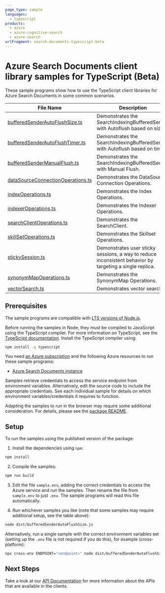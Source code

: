 ```yaml
---
page_type: sample
languages:
  - typescript
products:
  - azure
  - azure-cognitive-search
  - azure-search
urlFragment: search-documents-typescript-beta
---
```


# Azure Search Documents client library samples for TypeScript (Beta)

These sample programs show how to use the TypeScript client libraries for Azure Search Documents in some common scenarios.

| **File Name**                                                       | **Description**                                                                                         |
| ------------------------------------------------------------------- | ------------------------------------------------------------------------------------------------------- |
| [bufferedSenderAutoFlushSize.ts][bufferedsenderautoflushsize]       | Demonstrates the SearchIndexingBufferedSender with Autoflush based on size.                             |
| [bufferedSenderAutoFlushTimer.ts][bufferedsenderautoflushtimer]     | Demonstrates the SearchIndexingBufferedSender with Autoflush based on timer.                            |
| [bufferedSenderManualFlush.ts][bufferedsendermanualflush]           | Demonstrates the SearchIndexingBufferedSender with Manual Flush.                                        |
| [dataSourceConnectionOperations.ts][datasourceconnectionoperations] | Demonstrates the DataSource Connection Operations.                                                      |
| [indexOperations.ts][indexoperations]                               | Demonstrates the Index Operations.                                                                      |
| [indexerOperations.ts][indexeroperations]                           | Demonstrates the Indexer Operations.                                                                    |
| [searchClientOperations.ts][searchclientoperations]                 | Demonstrates the SearchClient.                                                                          |
| [skillSetOperations.ts][skillsetoperations]                         | Demonstrates the Skillset Operations.                                                                   |
| [stickySession.ts][stickysession]                                   | Demonstrates user sticky sessions, a way to reduce inconsistent behavior by targeting a single replica. |
| [synonymMapOperations.ts][synonymmapoperations]                     | Demonstrates the SynonymMap Operations.                                                                 |
| [vectorSearch.ts][vectorsearch]                                     | Demonstrates vector search                                                                              |

## Prerequisites

The sample programs are compatible with [LTS versions of Node.js](https://github.com/nodejs/release#release-schedule).

Before running the samples in Node, they must be compiled to JavaScript using the TypeScript compiler. For more information on TypeScript, see the [TypeScript documentation][typescript]. Install the TypeScript compiler using:

```bash
npm install -g typescript
```

You need [an Azure subscription][freesub] and the following Azure resources to run these sample programs:

- [Azure Search Documents instance][createinstance_azuresearchdocumentsinstance]

Samples retrieve credentials to access the service endpoint from environment variables. Alternatively, edit the source code to include the appropriate credentials. See each individual sample for details on which environment variables/credentials it requires to function.

Adapting the samples to run in the browser may require some additional consideration. For details, please see the [package README][package].

## Setup

To run the samples using the published version of the package:

1. Install the dependencies using `npm`:

```bash
npm install
```

2. Compile the samples:

```bash
npm run build
```

3. Edit the file `sample.env`, adding the correct credentials to access the Azure service and run the samples. Then rename the file from `sample.env` to just `.env`. The sample programs will read this file automatically.

4. Run whichever samples you like (note that some samples may require additional setup, see the table above):

```bash
node dist/bufferedSenderAutoFlushSize.js
```

Alternatively, run a single sample with the correct environment variables set (setting up the `.env` file is not required if you do this), for example (cross-platform):

```bash
npx cross-env ENDPOINT="<endpoint>" node dist/bufferedSenderAutoFlushSize.js
```

## Next Steps

Take a look at our [API Documentation][apiref] for more information about the APIs that are available in the clients.

[bufferedsenderautoflushsize]: https://github.com/Azure/azure-sdk-for-js/blob/main/sdk/search/search-documents/samples/v12-beta/typescript/src/bufferedSenderAutoFlushSize.ts
[bufferedsenderautoflushtimer]: https://github.com/Azure/azure-sdk-for-js/blob/main/sdk/search/search-documents/samples/v12-beta/typescript/src/bufferedSenderAutoFlushTimer.ts
[bufferedsendermanualflush]: https://github.com/Azure/azure-sdk-for-js/blob/main/sdk/search/search-documents/samples/v12-beta/typescript/src/bufferedSenderManualFlush.ts
[datasourceconnectionoperations]: https://github.com/Azure/azure-sdk-for-js/blob/main/sdk/search/search-documents/samples/v12-beta/typescript/src/dataSourceConnectionOperations.ts
[indexoperations]: https://github.com/Azure/azure-sdk-for-js/blob/main/sdk/search/search-documents/samples/v12-beta/typescript/src/indexOperations.ts
[indexeroperations]: https://github.com/Azure/azure-sdk-for-js/blob/main/sdk/search/search-documents/samples/v12-beta/typescript/src/indexerOperations.ts
[searchclientoperations]: https://github.com/Azure/azure-sdk-for-js/blob/main/sdk/search/search-documents/samples/v12-beta/typescript/src/searchClientOperations.ts
[skillsetoperations]: https://github.com/Azure/azure-sdk-for-js/blob/main/sdk/search/search-documents/samples/v12-beta/typescript/src/skillSetOperations.ts
[stickysession]: https://github.com/Azure/azure-sdk-for-js/blob/main/sdk/search/search-documents/samples/v12-beta/typescript/src/stickySession.ts
[synonymmapoperations]: https://github.com/Azure/azure-sdk-for-js/blob/main/sdk/search/search-documents/samples/v12-beta/typescript/src/synonymMapOperations.ts
[vectorsearch]: https://github.com/Azure/azure-sdk-for-js/blob/main/sdk/search/search-documents/samples/v12-beta/typescript/src/vectorSearch.ts
[apiref]: https://docs.microsoft.com/javascript/api/@azure/search-documents
[freesub]: https://azure.microsoft.com/free/
[createinstance_azuresearchdocumentsinstance]: https://docs.microsoft.com/azure/search/search-create-service-portal
[package]: https://github.com/Azure/azure-sdk-for-js/tree/main/sdk/search/search-documents/README.md
[typescript]: https://www.typescriptlang.org/docs/home.html
